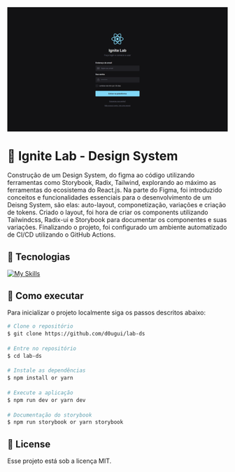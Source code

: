 <img align="center" src="src/assets/tela.gif" alt="Ignite Lab - Design System">

# 📖 Ignite Lab - Design System

Construção de um Design System, do figma ao código utilizando ferramentas como Storybook, Radix, Tailwind, explorando ao máximo as ferramentas do ecosistema do React.js. Na parte do Figma, foi introduzido conceitos e funcionalidades essenciais para o desenvolvimento de um Deisng System, são elas: auto-layout, componetização, variações e criação de tokens. Criado o layout, foi hora de criar os components utilizando Tailwindcss, Radix-ui e Storybook para documentar os componentes e suas variações. Finalizando o projeto, foi configurado um ambiente automatizado de CI/CD utilizando o GitHub Actions.


## 🧪 Tecnologias

[![My Skills](https://skillicons.dev/icons?i=react,typescript,vite,tailwind,githubactions)](https://skillicons.dev)

## 🚀 Como executar

Para inicializar o projeto localmente siga os passos descritos abaixo:

```bash
# Clone o repositório
$ git clone https://github.com/d0ugui/lab-ds

# Entre no repositório
$ cd lab-ds

# Instale as dependências
$ npm install or yarn

# Execute a aplicação
$ npm run dev or yarn dev

# Documentação do storybook
$ npm run storybook or yarn storybook
```

## 📝 License

Esse projeto está sob a licença MIT.